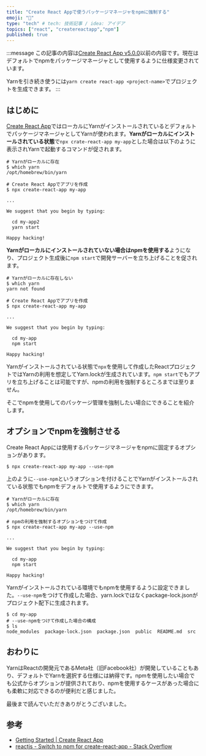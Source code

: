 ```yaml
---
title: "Create React Appで使うパッケージマネージャをnpmに強制する"
emoji: "💼"
type: "tech" # tech: 技術記事 / idea: アイデア
topics: ["react", "createreactapp","npm"]
published: true
---
```


:::message
この記事の内容は[Create React App v5.0.0](https://github.com/facebook/create-react-app/releases/tag/v5.0.0)以前の内容です。現在はデフォルトでnpmをパッケージマネージャとして使用するように仕様変更されています。

Yarnを引き続き使うには`yarn create react-app <project-name>`でプロジェクトを生成できます。
:::

## はじめに

[Create React App](https://create-react-app.dev)ではローカルにYarnがインストールされているとデフォルトでパッケージマネージャとしてYarnが使われます。**Yarnがローカルにインストールされている状態**で`npx crate-react-app my-app`とした場合は以下のように表示されYarnで起動するコマンドが促されます。

```shell
# Yarnがローカルに存在
$ which yarn
/opt/homebrew/bin/yarn

# Create React Appでアプリを作成
$ npx create-react-app my-app

...

We suggest that you begin by typing:

  cd my-app2
  yarn start

Happy hacking!
```

**Yarnがローカルにインストールされていない場合はnpmを使用する**ようになり、プロジェクト生成後に`npm start`で開発サーバーを立ち上げることを促されます。

```shell
# Yarnがローカルに存在しない
$ which yarn
yarn not found

# Create React Appでアプリを作成
$ npx create-react-app my-app

...

We suggest that you begin by typing:

  cd my-app
  npm start

Happy hacking!
```

Yarnがインストールされている状態で`npx`を使用して作成したReactプロジェクトではYarnの利用を想定してYarn.lockが生成されています。`npm start`でもアプリを立ち上げることは可能ですが、npmの利用を強制するところまでは至りません。

そこでnpmを使用してのパッケージ管理を強制したい場合にできることを紹介します。

## オプションでnpmを強制させる

Create React Appには使用するパッケージマネージャをnpmに固定するオプションがあります。

```shell
$ npx create-react-app my-app --use-npm
```

上のように`--use-npm`というオプションを付けることでYarnがインストールされている状態でもnpmをデフォルトで使用するようにできます。

```shell
# Yarnがローカルに存在
$ which yarn
/opt/homebrew/bin/yarn

# npmの利用を強制するオプションをつけて作成
$ npx create-react-app my-app --use-npm

...

We suggest that you begin by typing:

  cd my-app
  npm start

Happy hacking!
```

Yarnがインストールされている環境でもnpmを使用するように設定できました。`--use-npm`をつけて作成した場合、yarn.lockではなくpackage-lock.jsonがプロジェクト配下に生成されます。

```shell
$ cd my-app
# --use-npmをつけて作成した場合の構成
$ ls
node_modules  package-lock.json  package.json  public  README.md  src
```

## おわりに

YarnはReactの開発元であるMeta社（旧Facebook社）が開発していることもあり、デフォルトでYarnを選択する仕様には納得です。npmを使用したい場合でも公式からオプションが提供されており、npmを使用するケースがあった場合にも柔軟に対応できるのが便利だと感じました。

最後まで読んでいただきありがとうございました。

## 参考

- [Getting Started | Create React App](https://create-react-app.dev/docs/getting-started/#selecting-a-package-manager)
- [reactjs - Switch to npm for create-react-app - Stack Overflow](https://stackoverflow.com/questions/51048173/switch-to-npm-for-create-react-app)
